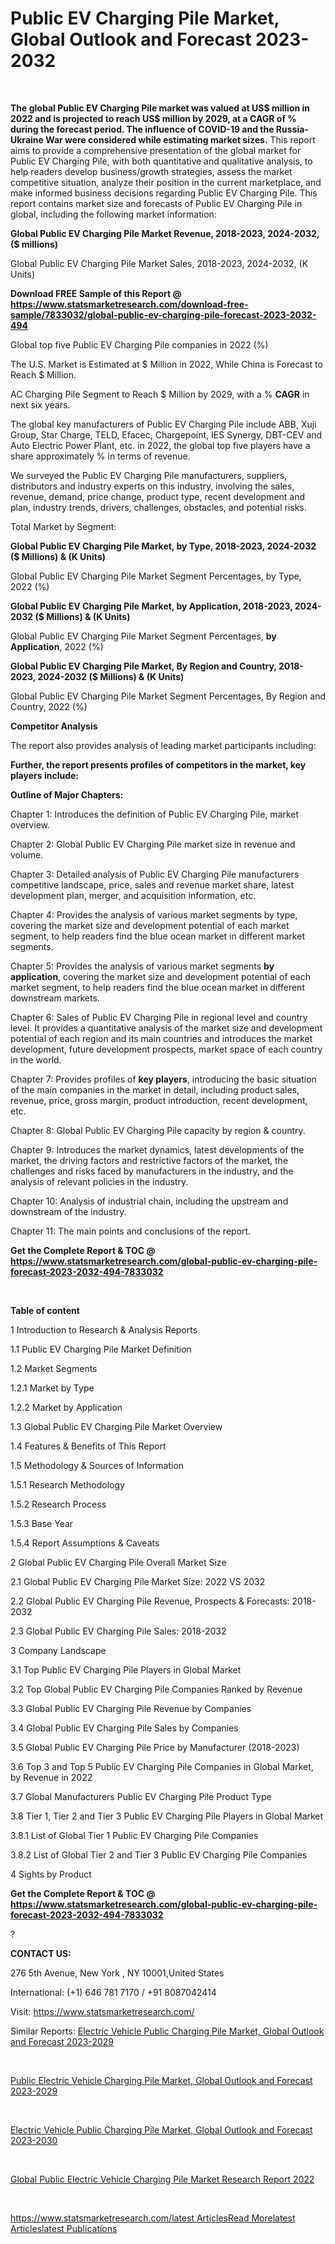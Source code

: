 <h1>Public EV Charging Pile Market, Global Outlook and Forecast 2023-2032</h1><br/><p><strong>The global Public EV Charging Pile market was valued at US$ million in 2022 and is projected to reach US$ million by 2029, at a <strong>CAGR</strong> of % during the forecast period. The influence of COVID-19 and the Russia-Ukraine War were considered while estimating market sizes.</strong> This report aims to provide a comprehensive presentation of the global market for Public EV Charging Pile, with both quantitative and qualitative analysis, to help readers develop business/growth strategies, assess the market competitive situation, analyze their position in the current marketplace, and make informed business decisions regarding Public EV Charging Pile. This report contains market size and forecasts of Public EV Charging Pile in global, including the following market information:</p>
 
 
 
 <p><strong>Global Public EV Charging Pile Market Revenue, 2018-2023, 2024-2032, ($ millions)</strong></p>
 
 
 
 <p>Global Public EV Charging Pile Market Sales, 2018-2023, 2024-2032, (K Units)</p>
 
 
 
 <p><strong>Download FREE Sample of this Report @ <a href="https://www.statsmarketresearch.com/download-free-sample/7833032/global-public-ev-charging-pile-forecast-2023-2032-494">https://www.statsmarketresearch.com/download-free-sample/7833032/global-public-ev-charging-pile-forecast-2023-2032-494</a></strong></p>
 
 
 
 <p>Global top five Public EV Charging Pile companies in 2022 (%)</p>
 
 
 
 <p>The U.S. Market is Estimated at $ Million in 2022, While China is Forecast to Reach $ Million.</p>
 
 
 
 <p>AC Charging Pile Segment to Reach $ Million by 2029, with a % <strong>CAGR</strong> in next six years.</p>
 
 
 
 <p>The global key manufacturers of Public EV Charging Pile include ABB, Xuji Group, Star Charge, TELD, Efacec, Chargepoint, IES Synergy, DBT-CEV and Auto Electric Power Plant, etc. in 2022, the global top five players have a share approximately % in terms of revenue.</p>
 
 
 
 <p>We surveyed the Public EV Charging Pile manufacturers, suppliers, distributors and industry experts on this industry, involving the sales, revenue, demand, price change, product type, recent development and plan, industry trends, drivers, challenges, obstacles, and potential risks.</p>
 
 
 
 <p>Total Market by Segment:</p>
 
 
 
 <p><strong>Global Public EV Charging Pile Market, by Type, 2018-2023, 2024-2032 ($ Millions) & (K Units)</strong></p>
 
 
 
 <p>Global Public EV Charging Pile Market Segment Percentages, by Type, 2022 (%)</p>
 
 
 
 <p><strong>Global Public EV Charging Pile Market, <strong>by Application</strong>, 2018-2023, 2024-2032 ($ Millions) & (K Units)</strong></p>
 
 
 
 <p>Global Public EV Charging Pile Market Segment Percentages, <strong>by Application</strong>, 2022 (%)</p>
 
 
 
 <p><strong>Global Public EV Charging Pile Market, By Region and Country, 2018-2023, 2024-2032 ($ Millions) & (K Units)</strong></p>
 
 
 
 <p>Global Public EV Charging Pile Market Segment Percentages, By Region and Country, 2022 (%)</p>
 
 
 
 <p><strong>Competitor Analysis</strong></p>
 
 
 
 <p>The report also provides analysis of leading market participants including:</p>
 
 
 
 <p><strong>Further, the report presents profiles of competitors in the market, <strong>key players</strong> include:</strong></p>
 
 
 
 <p><strong>Outline of Major Chapters:</strong></p>
 
 
 
 <p>Chapter 1: Introduces the definition of Public EV Charging Pile, market overview.</p>
 
 
 
 <p>Chapter 2: Global Public EV Charging Pile market size in revenue and volume.</p>
 
 
 
 <p>Chapter 3: Detailed analysis of Public EV Charging Pile manufacturers competitive landscape, price, sales and revenue market share, latest development plan, merger, and acquisition information, etc.</p>
 
 
 
 <p>Chapter 4: Provides the analysis of various market segments by type, covering the market size and development potential of each market segment, to help readers find the blue ocean market in different market segments.</p>
 
 
 
 <p>Chapter 5: Provides the analysis of various market segments <strong>by application</strong>, covering the market size and development potential of each market segment, to help readers find the blue ocean market in different downstream markets.</p>
 
 
 
 <p>Chapter 6: Sales of Public EV Charging Pile in regional level and country level. It provides a quantitative analysis of the market size and development potential of each region and its main countries and introduces the market development, future development prospects, market space of each country in the world.</p>
 
 
 
 <p>Chapter 7: Provides profiles of <strong>key players</strong>, introducing the basic situation of the main companies in the market in detail, including product sales, revenue, price, gross margin, product introduction, recent development, etc.</p>
 
 
 
 <p>Chapter 8: Global Public EV Charging Pile capacity by region & country.</p>
 
 
 
 <p>Chapter 9: Introduces the market dynamics, latest developments of the market, the driving factors and restrictive factors of the market, the challenges and risks faced by manufacturers in the industry, and the analysis of relevant policies in the industry.</p>
 
 
 
 <p>Chapter 10: Analysis of industrial chain, including the upstream and downstream of the industry.</p>
 
 
 
 <p>Chapter 11: The main points and conclusions of the report.</p>
 
 
 
 <div><b>Get the Complete Report & TOC @ <a href="https://www.statsmarketresearch.com/global-public-ev-charging-pile-forecast-2023-2032-494-7833032">https://www.statsmarketresearch.com/global-public-ev-charging-pile-forecast-2023-2032-494-7833032</a></b></div>
 
 
 
 <p><br />
 
 <b>Table of content</b></p>
 
 
 
 <p>1 Introduction to Research & Analysis Reports<br />
 
 1.1 Public EV Charging Pile Market Definition<br />
 
 1.2 Market Segments<br />
 
 1.2.1 Market by Type<br />
 
 1.2.2 Market by Application<br />
 
 1.3 Global Public EV Charging Pile Market Overview<br />
 
 1.4 Features & Benefits of This Report<br />
 
 1.5 Methodology & Sources of Information<br />
 
 1.5.1 Research Methodology<br />
 
 1.5.2 Research Process<br />
 
 1.5.3 Base Year<br />
 
 1.5.4 Report Assumptions & Caveats<br />
 
 2 Global Public EV Charging Pile Overall Market Size<br />
 
 2.1 Global Public EV Charging Pile Market Size: 2022 VS 2032<br />
 
 2.2 Global Public EV Charging Pile Revenue, Prospects & Forecasts: 2018-2032<br />
 
 2.3 Global Public EV Charging Pile Sales: 2018-2032<br />
 
 3 Company Landscape<br />
 
 3.1 Top Public EV Charging Pile Players in Global Market<br />
 
 3.2 Top Global Public EV Charging Pile Companies Ranked by Revenue<br />
 
 3.3 Global Public EV Charging Pile Revenue by Companies<br />
 
 3.4 Global Public EV Charging Pile Sales by Companies<br />
 
 3.5 Global Public EV Charging Pile Price by Manufacturer (2018-2023)<br />
 
 3.6 Top 3 and Top 5 Public EV Charging Pile Companies in Global Market, by Revenue in 2022<br />
 
 3.7 Global Manufacturers Public EV Charging Pile Product Type<br />
 
 3.8 Tier 1, Tier 2 and Tier 3 Public EV Charging Pile Players in Global Market<br />
 
 3.8.1 List of Global Tier 1 Public EV Charging Pile Companies<br />
 
 3.8.2 List of Global Tier 2 and Tier 3 Public EV Charging Pile Companies<br />
 
 4 Sights by Product</p>
 
 
 
 <div><b>Get the Complete Report & TOC @ <a href="https://www.statsmarketresearch.com/global-public-ev-charging-pile-forecast-2023-2032-494-7833032">https://www.statsmarketresearch.com/global-public-ev-charging-pile-forecast-2023-2032-494-7833032</a></b></div>
 
 
 
 <p>? </p>
 
 
 
 <p><b>CONTACT US:</b><br />
 
 276 5th Avenue, New York , NY 10001,United States<br />
 
 International: (+1) 646 781 7170 / +91 8087042414<br />
 
 Visit: <a href="https://www.statsmarketresearch.com/">https://www.statsmarketresearch.com/</a><br />
 
 Similar Reports: <a href="https://www.statsmarketresearch.com/global-public-ev-charging-pile-forecast-2023-2032-494-7833032">Electric Vehicle Public Charging Pile Market, Global Outlook and Forecast 2023-2029</a><br />
 
 <br />
 
 <a href="https://www.statsmarketresearch.com/global-public-ev-charging-pile-forecast-2023-2032-494-7833032">Public Electric Vehicle Charging Pile Market, Global Outlook and Forecast 2023-2029</a><br />
 
 <br />
 
 <a href="https://www.statsmarketresearch.com/global-public-ev-charging-pile-forecast-2023-2032-494-7833032">Electric Vehicle Public Charging Pile Market, Global Outlook and Forecast 2023-2030</a><br />
 
 <br />
 
 <a href="https://www.statsmarketresearch.com/global-public-ev-charging-pile-forecast-2023-2032-494-7833032">Global Public Electric Vehicle Charging Pile Market Research Report 2022</a><br />
 
 <br />
 
 <a href="https://gyeongbokgung.com">https://www.statsmarketresearch.com/</a><a href="https://hallyeomaritime.com">latest Articles</a><a href="https://jingwansa.com">Read More</a><a href="https://nguoiviet.jp/">latest Articles</a><a href="https://www.intelmarketresearch.com/">latest Publications</a></p>
